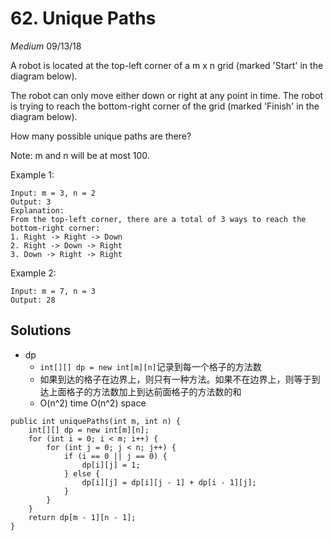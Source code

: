 # 62. Unique Paths
*Medium*
09/13/18

A robot is located at the top-left corner of a m x n grid (marked 'Start' in the diagram below).

The robot can only move either down or right at any point in time. The robot is trying to reach the bottom-right corner of the grid (marked 'Finish' in the diagram below).

How many possible unique paths are there?

Note: m and n will be at most 100.

Example 1:
```
Input: m = 3, n = 2
Output: 3
Explanation:
From the top-left corner, there are a total of 3 ways to reach the bottom-right corner:
1. Right -> Right -> Down
2. Right -> Down -> Right
3. Down -> Right -> Right
```
Example 2:
```
Input: m = 7, n = 3
Output: 28
```

## Solutions
* dp
  - ```int[][] dp = new int[m][n]```记录到每一个格子的方法数
  - 如果到达的格子在边界上，则只有一种方法。如果不在边界上，则等于到达上面格子的方法数加上到达前面格子的方法数的和
  - O(n^2) time O(n^2) space
```
public int uniquePaths(int m, int n) {
    int[][] dp = new int[m][n];
    for (int i = 0; i < m; i++) {
        for (int j = 0; j < n; j++) {
            if (i == 0 || j == 0) {
                dp[i][j] = 1;
            } else {
                dp[i][j] = dp[i][j - 1] + dp[i - 1][j];
            }
        }
    }
    return dp[m - 1][n - 1];
}
```
